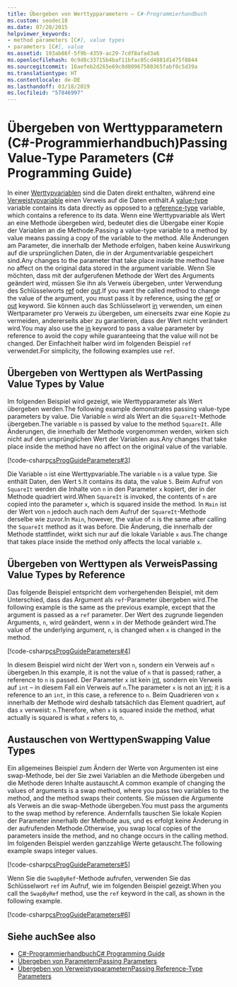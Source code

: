 ```yaml
---
title: Übergeben von Werttypparametern – C#-Programmierhandbuch
ms.custom: seodec18
ms.date: 07/20/2015
helpviewer_keywords:
- method parameters [C#], value types
- parameters [C#], value
ms.assetid: 193ab86f-5f9b-4359-ac29-7cdf8afad3a6
ms.openlocfilehash: 0c9d8c33715b4baf11bfac05cd4881d1475f8844
ms.sourcegitcommit: 16aefeb2d265e69c0d80967580365fabf0c5d39a
ms.translationtype: HT
ms.contentlocale: de-DE
ms.lasthandoff: 03/18/2019
ms.locfileid: "57846997"
---
```

# <a name="passing-value-type-parameters-c-programming-guide"></a><span data-ttu-id="f500c-102">Übergeben von Werttypparametern (C#-Programmierhandbuch)</span><span class="sxs-lookup"><span data-stu-id="f500c-102">Passing Value-Type Parameters (C# Programming Guide)</span></span>
<span data-ttu-id="f500c-103">In einer [Werttypvariablen](../../../csharp/language-reference/keywords/value-types.md) sind die Daten direkt enthalten, während eine [Verweistypvariable](../../../csharp/language-reference/keywords/reference-types.md) einen Verweis auf die Daten enthält.</span><span class="sxs-lookup"><span data-stu-id="f500c-103">A [value-type](../../../csharp/language-reference/keywords/value-types.md) variable contains its data directly as opposed to a [reference-type](../../../csharp/language-reference/keywords/reference-types.md) variable, which contains a reference to its data.</span></span> <span data-ttu-id="f500c-104">Wenn eine Werttypvariable als Wert an eine Methode übergeben wird, bedeutet dies die Übergabe einer Kopie der Variablen an die Methode.</span><span class="sxs-lookup"><span data-stu-id="f500c-104">Passing a value-type variable to a method by value means passing a copy of the variable to the method.</span></span> <span data-ttu-id="f500c-105">Alle Änderungen am Parameter, die innerhalb der Methode erfolgen, haben keine Auswirkung auf die ursprünglichen Daten, die in der Argumentvariable gespeichert sind.</span><span class="sxs-lookup"><span data-stu-id="f500c-105">Any changes to the parameter that take place inside the method have no affect on the original data stored in the argument variable.</span></span> <span data-ttu-id="f500c-106">Wenn Sie möchten, dass mit der aufgerufenen Methode der Wert des Arguments geändert wird, müssen Sie ihn als Verweis übergeben, unter Verwendung des Schlüsselworts [ref](../../../csharp/language-reference/keywords/ref.md) oder [out](../../../csharp/language-reference/keywords/out-parameter-modifier.md).</span><span class="sxs-lookup"><span data-stu-id="f500c-106">If you want the called method to change the value of the argument, you must pass it by reference, using the [ref](../../../csharp/language-reference/keywords/ref.md) or [out](../../../csharp/language-reference/keywords/out-parameter-modifier.md) keyword.</span></span> <span data-ttu-id="f500c-107">Sie können auch das Schlüsselwort [in](../../../csharp/language-reference/keywords/in-parameter-modifier.md) verwenden, um einen Wertparameter pro Verweis zu übergeben, um einerseits zwar eine Kopie zu vermeiden, andererseits aber zu garantieren, dass der Wert nicht verändert wird.</span><span class="sxs-lookup"><span data-stu-id="f500c-107">You may also use the [in](../../../csharp/language-reference/keywords/in-parameter-modifier.md) keyword to pass a value parameter by reference to avoid the copy while guaranteeing that the value will not be changed.</span></span> <span data-ttu-id="f500c-108">Der Einfachheit halber wird im folgenden Beispiel `ref` verwendet.</span><span class="sxs-lookup"><span data-stu-id="f500c-108">For simplicity, the following examples use `ref`.</span></span>  
  
## <a name="passing-value-types-by-value"></a><span data-ttu-id="f500c-109">Übergeben von Werttypen als Wert</span><span class="sxs-lookup"><span data-stu-id="f500c-109">Passing Value Types by Value</span></span>  
 <span data-ttu-id="f500c-110">Im folgenden Beispiel wird gezeigt, wie Werttypparameter als Wert übergeben werden.</span><span class="sxs-lookup"><span data-stu-id="f500c-110">The following example demonstrates passing value-type parameters by value.</span></span> <span data-ttu-id="f500c-111">Die Variable `n` wird als Wert an die `SquareIt`-Methode übergeben.</span><span class="sxs-lookup"><span data-stu-id="f500c-111">The variable `n` is passed by value to the method `SquareIt`.</span></span> <span data-ttu-id="f500c-112">Alle Änderungen, die innerhalb der Methode vorgenommen werden, wirken sich nicht auf den ursprünglichen Wert der Variablen aus.</span><span class="sxs-lookup"><span data-stu-id="f500c-112">Any changes that take place inside the method have no affect on the original value of the variable.</span></span>  
  
 [!code-csharp[csProgGuideParameters#3](~/samples/snippets/csharp/VS_Snippets_VBCSharp/csProgGuideParameters/CS/Parameters.cs#3)]  
  
 <span data-ttu-id="f500c-113">Die Variable `n` ist eine Werttypvariable.</span><span class="sxs-lookup"><span data-stu-id="f500c-113">The variable `n` is a value type.</span></span> <span data-ttu-id="f500c-114">Sie enthält Daten, den Wert `5`.</span><span class="sxs-lookup"><span data-stu-id="f500c-114">It contains its data, the value `5`.</span></span> <span data-ttu-id="f500c-115">Beim Aufruf von `SquareIt` werden die Inhalte von `n` in den Parameter `x` kopiert, der in der Methode quadriert wird.</span><span class="sxs-lookup"><span data-stu-id="f500c-115">When `SquareIt` is invoked, the contents of `n` are copied into the parameter `x`, which is squared inside the method.</span></span> <span data-ttu-id="f500c-116">In `Main` ist der Wert von `n` jedoch auch nach dem Aufruf der `SquareIt`-Methode derselbe wie zuvor.</span><span class="sxs-lookup"><span data-stu-id="f500c-116">In `Main`, however, the value of `n` is the same after calling the `SquareIt` method as it was before.</span></span> <span data-ttu-id="f500c-117">Die Änderung, die innerhalb der Methode stattfindet, wirkt sich nur auf die lokale Variable `x` aus.</span><span class="sxs-lookup"><span data-stu-id="f500c-117">The change that takes place inside the method only affects the local variable `x`.</span></span>  
  
## <a name="passing-value-types-by-reference"></a><span data-ttu-id="f500c-118">Übergeben von Werttypen als Verweis</span><span class="sxs-lookup"><span data-stu-id="f500c-118">Passing Value Types by Reference</span></span>  
 <span data-ttu-id="f500c-119">Das folgende Beispiel entspricht dem vorhergehenden Beispiel, mit dem Unterschied, dass das Argument als `ref`-Parameter übergeben wird.</span><span class="sxs-lookup"><span data-stu-id="f500c-119">The following example is the same as the previous example, except that the argument is passed as a `ref` parameter.</span></span> <span data-ttu-id="f500c-120">Der Wert des zugrunde liegenden Arguments, `n`, wird geändert, wenn `x` in der Methode geändert wird.</span><span class="sxs-lookup"><span data-stu-id="f500c-120">The value of the underlying argument, `n`, is changed when `x` is changed in the method.</span></span>  
  
 [!code-csharp[csProgGuideParameters#4](~/samples/snippets/csharp/VS_Snippets_VBCSharp/csProgGuideParameters/CS/Parameters.cs#4)]  
  
 <span data-ttu-id="f500c-121">In diesem Beispiel wird nicht der Wert von `n`, sondern ein Verweis auf `n` übergeben.</span><span class="sxs-lookup"><span data-stu-id="f500c-121">In this example, it is not the value of `n` that is passed; rather, a reference to `n` is passed.</span></span> <span data-ttu-id="f500c-122">Der Parameter `x` ist kein [int](../../../csharp/language-reference/keywords/int.md), sondern ein Verweis auf `int` – in diesem Fall ein Verweis auf `n`.</span><span class="sxs-lookup"><span data-stu-id="f500c-122">The parameter `x` is not an [int](../../../csharp/language-reference/keywords/int.md); it is a reference to an `int`, in this case, a reference to `n`.</span></span> <span data-ttu-id="f500c-123">Beim Quadrieren von `x` innerhalb der Methode wird deshalb tatsächlich das Element quadriert, auf das `x` verweist: `n`.</span><span class="sxs-lookup"><span data-stu-id="f500c-123">Therefore, when `x` is squared inside the method, what actually is squared is what `x` refers to, `n`.</span></span>  
  
## <a name="swapping-value-types"></a><span data-ttu-id="f500c-124">Austauschen von Werttypen</span><span class="sxs-lookup"><span data-stu-id="f500c-124">Swapping Value Types</span></span>  
 <span data-ttu-id="f500c-125">Ein allgemeines Beispiel zum Ändern der Werte von Argumenten ist eine swap-Methode, bei der Sie zwei Variablen an die Methode übergeben und die Methode deren Inhalte austauscht.</span><span class="sxs-lookup"><span data-stu-id="f500c-125">A common example of changing the values of arguments is a swap method, where you pass two variables to the method, and the method swaps their contents.</span></span> <span data-ttu-id="f500c-126">Sie müssen die Argumente als Verweis an die swap-Methode übergeben.</span><span class="sxs-lookup"><span data-stu-id="f500c-126">You must pass the arguments to the swap method by reference.</span></span> <span data-ttu-id="f500c-127">Andernfalls tauschen Sie lokale Kopien der Parameter innerhalb der Methode aus, und es erfolgt keine Änderung in der aufrufenden Methode.</span><span class="sxs-lookup"><span data-stu-id="f500c-127">Otherwise, you swap local copies of the parameters inside the method, and no change occurs in the calling method.</span></span> <span data-ttu-id="f500c-128">Im folgenden Beispiel werden ganzzahlige Werte getauscht.</span><span class="sxs-lookup"><span data-stu-id="f500c-128">The following example swaps integer values.</span></span>  
  
 [!code-csharp[csProgGuideParameters#5](~/samples/snippets/csharp/VS_Snippets_VBCSharp/csProgGuideParameters/CS/Parameters.cs#5)]  
  
 <span data-ttu-id="f500c-129">Wenn Sie die `SwapByRef`-Methode aufrufen, verwenden Sie das Schlüsselwort `ref` im Aufruf, wie im folgenden Beispiel gezeigt.</span><span class="sxs-lookup"><span data-stu-id="f500c-129">When you call the `SwapByRef` method, use the `ref` keyword in the call, as shown in the following example.</span></span>  
  
 [!code-csharp[csProgGuideParameters#6](~/samples/snippets/csharp/VS_Snippets_VBCSharp/csProgGuideParameters/CS/Parameters.cs#6)]  
  
## <a name="see-also"></a><span data-ttu-id="f500c-130">Siehe auch</span><span class="sxs-lookup"><span data-stu-id="f500c-130">See also</span></span>

- [<span data-ttu-id="f500c-131">C#-Programmierhandbuch</span><span class="sxs-lookup"><span data-stu-id="f500c-131">C# Programming Guide</span></span>](../../../csharp/programming-guide/index.md)
- [<span data-ttu-id="f500c-132">Übergeben von Parametern</span><span class="sxs-lookup"><span data-stu-id="f500c-132">Passing Parameters</span></span>](../../../csharp/programming-guide/classes-and-structs/passing-parameters.md)
- [<span data-ttu-id="f500c-133">Übergeben von Verweistypparametern</span><span class="sxs-lookup"><span data-stu-id="f500c-133">Passing Reference-Type Parameters</span></span>](../../../csharp/programming-guide/classes-and-structs/passing-reference-type-parameters.md)
